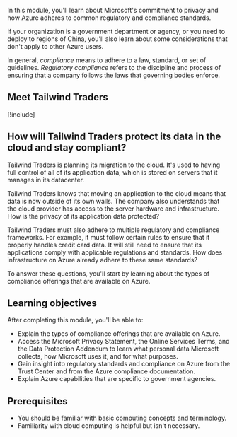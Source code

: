 In this module, you'll learn about Microsoft's commitment to privacy and how Azure adheres to common regulatory and compliance standards.

If your organization is a government department or agency, or you need to deploy to regions of China, you'll also learn about some considerations that don't apply to other Azure users.

In general, _compliance_ means to adhere to a law, standard, or set of guidelines. _Regulatory compliance_ refers to the discipline and process of ensuring that a company follows the laws that governing bodies enforce.

## Meet Tailwind Traders

[!include[](../../shared/includes/tailwind-traders-overview.md)]

## How will Tailwind Traders protect its data in the cloud and stay compliant?

Tailwind Traders is planning its migration to the cloud. It's used to having full control of all of its application data, which is stored on servers that it manages in its datacenter.

Tailwind Traders knows that moving an application to the cloud means that data is now outside of its own walls. The company also understands that the cloud provider has access to the server hardware and infrastructure. How is the privacy of its application data protected?

Tailwind Traders must also adhere to multiple regulatory and compliance frameworks. For example, it must follow certain rules to ensure that it properly handles credit card data. It will still need to ensure that its applications comply with applicable regulations and standards. How does infrastructure on Azure already adhere to these same standards?

To answer these questions, you'll start by learning about the types of compliance offerings that are available on Azure.

## Learning objectives

After completing this module, you'll be able to:

* Explain the types of compliance offerings that are available on Azure.
* Access the Microsoft Privacy Statement, the Online Services Terms, and the Data Protection Addendum to learn what personal data Microsoft collects, how Microsoft uses it, and for what purposes.
* Gain insight into regulatory standards and compliance on Azure from the Trust Center and from the Azure compliance documentation.
* Explain Azure capabilities that are specific to government agencies.

## Prerequisites

- You should be familiar with basic computing concepts and terminology.
- Familiarity with cloud computing is helpful but isn't necessary.
